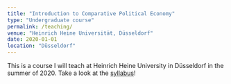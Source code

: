 ```yaml
---
title: "Introduction to Comparative Political Economy"
type: "Undergraduate course"
permalink: /teaching/
venue: "Heinrich Heine Universität, Düsseldorf"
date: 2020-01-01
location: "Düsseldorf"
---
```


This is a course I will teach at Heinrich Heine University in Düsseldorf in the summer of 2020. Take a look at the [syllabus](CPE/Syllabus_CPE_Seidl.pdf)! 

